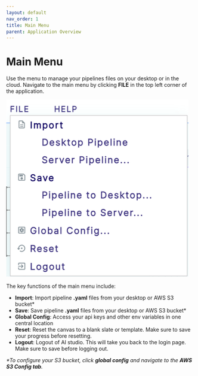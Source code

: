```yaml
---
layout: default
nav_order: 1
title: Main Menu
parent: Application Overview
---
```

# Main Menu

Use the menu to manage your pipelines files on your desktop or in the cloud. Navigate to the main menu by clicking **FILE** in the top left corner of the application.

<img src="images/Screenshot_MainMenu.png"/>

The key functions of the main menu include:

* **Import**: Import pipeline **.yaml** files from your desktop or AWS S3 bucket*
* **Save**: Save pipeline **.yaml** files from your desktop or AWS S3 bucket*
* **Global Config**: Access your api keys and other env variables in one central location
* **Reset**: Reset the canvas to a blank slate or template. Make sure to save your progress before resetting.
* **Logout**: Logout of AI studio. This will take you back to the login page. Make sure to save before logging out.

_*To configure your S3 bucket, click **global config** and navigate to the **AWS S3 Config tab**._



